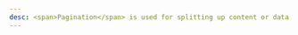 ```yaml
---
desc: <span>Pagination</span> is used for splitting up content or data into several pages, with a control for navigating to the next or previous page.
---
```

